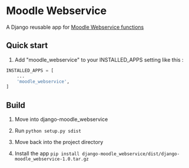 # Moodle Webservice

A Django reusable app for [Moodle Webservice functions](https://docs.moodle.org/dev/Web_service_API_functions)

## Quick start

1. Add "moodle_webservice" to your INSTALLED_APPS setting like this :

```python
INSTALLED_APPS = [
    ...
    'moodle_webservice',
]
```

## Build

1. Move into django-moodle_webservice

2. Run `python setup.py sdist`

3. Move back into the project directory

4. Install the app `pip install django-moodle_webservice/dist/django-moodle_webservice-1.0.tar.gz`
